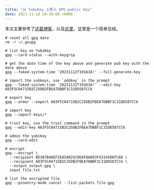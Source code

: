 ```yaml
---
title: "从 YubiKey 上导入 GPG public key"
date: 2023-11-18 20:30:00 +0000
---
```


本文主要参考了[这篇博客](https://www.nicksherlock.com/2021/08/recovering-lost-gpg-public-keys-from-your-yubikey/)，以及[这里](https://github.com/drduh/YubiKey-Guide/tree/master)，这里是一个简单总结。

```shell
# reset all gpg data
rm -r ~/.gnupg

# list key on YubiKey
gpg --card-status --with-keygrip

# get the date time of the key above and generate pub key with the date above
gpg --faked-system-time '20231112T191616!' --full-generate-key

# import the subkeys, use `addkey` in the prompt
gpg --faked-system-time '20231112T191616!' --edit-key A83F5C04715B2C25DB2FBEA7DBBF1C31DD587CC6

# export key
gpg --armor --export A83F5C04715B2C25DB2FBEA7DBBF1C31DD587CC6

# import key
gpg --import keys/*

# trust key, use the trust command in the prompt
gpg --edit-key A83F5C04715B2C25DB2FBEA7DBBF1C31DD587CC6

# admin the yubikey
gpg --card-edit

# encrypt
gpg --encrypt \
  --recipient BE387B4AEF2E85A025C0EAF8A603F43145D6FC6D \
  --recipient A83F5C04715B2C25DB2FBEA7DBBF1C31DD587CC6 \
  --output output.gpg \
  input_file.txt

# list the encrypted file
gpg --pinentry-mode cancel --list-packets file.gpg
```
